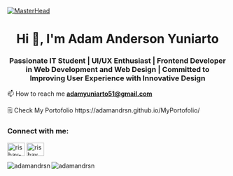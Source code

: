 [![MasterHead](https://i.pinimg.com/originals/18/a4/94/18a4949fc9c8067172d3b96e302e7097.gif)](https://adamandrsn.github.io/MyPortofolio/)
<h1 align="center">Hi 👋, I'm Adam Anderson Yuniarto</h1>
<h3 align="center">Passionate IT Student | UI/UX Enthusiast | Frontend Developer in Web Development and Web Design | Committed to Improving User Experience with Innovative Design</h3>

📫 How to reach me **adamyuniarto51@gmail.com**
<p>🗒️ Check My Portofolio https://adamandrsn.github.io/MyPortofolio/ </p>

<h3 align="left">Connect with me:</h3>
<p align="left">
<a href="https://www.linkedin.com/in/adamyuniarto" target="blank"><img align="center" src="https://raw.githubusercontent.com/rahuldkjain/github-profile-readme-generator/master/src/images/icons/Social/linked-in-alt.svg" alt="rishav-chanda-b89a791b3" height="30" width="40" /></a>
<a href="https://instagram.com/adam.andrsn" target="blank"><img align="center" src="https://raw.githubusercontent.com/rahuldkjain/github-profile-readme-generator/master/src/images/icons/Social/instagram.svg" alt="rishav_chanda" height="30" width="40" /></a>
</p>

<p><img align="left" src="https://github-readme-stats.vercel.app/api/top-langs?username=adamandrsn&show_icons=true&locale=en&layout=compact&theme=tokyonight" alt="adamandrsn" /></p>

<p><img align="left" src="https://github-readme-stats.vercel.app/api?username=adamandrsn&show_icons=true&locale=en&theme=tokyonight" alt="adamandrsn" /></p>
